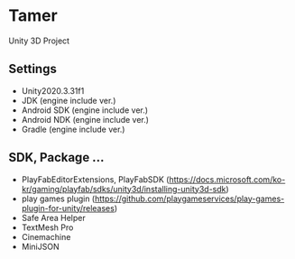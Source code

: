 # Tamer
Unity 3D Project
<br/>

## Settings
- Unity2020.3.31f1
- JDK (engine include ver.)
- Android SDK (engine include ver.)
- Android NDK (engine include ver.)
- Gradle (engine include ver.)

## SDK, Package ...
- PlayFabEditorExtensions, PlayFabSDK
  (https://docs.microsoft.com/ko-kr/gaming/playfab/sdks/unity3d/installing-unity3d-sdk)
- play games plugin
  (https://github.com/playgameservices/play-games-plugin-for-unity/releases)
- Safe Area Helper
- TextMesh Pro
- Cinemachine
- MiniJSON
